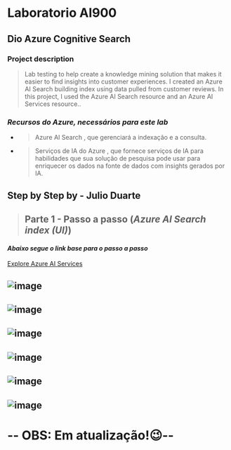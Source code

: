 # Laboratorio AI900 
## Dio Azure Cognitive Search
### Project description
> Lab testing to help create a knowledge mining solution that makes it easier to find insights into customer experiences. I created an Azure AI Search building index using data pulled from customer reviews.
In this project, I used the Azure AI Search resource and an Azure AI Services resource..
### *Recursos do Azure, necessários para este lab*
- > Azure AI Search , que gerenciará a indexação e a consulta.
- > Serviços de IA do Azure , que fornece serviços de IA para habilidades que sua solução de pesquisa pode usar para enriquecer os dados na fonte de dados com insights gerados por IA.
## Step by Step by - Julio Duarte
> ## Parte 1 - Passo a passo (***Azure AI Search index (UI)***)
#### *Abaixo segue o link base para o passo a passo*
[Explore Azure AI Services](https://microsoftlearning.github.io/mslearn-ai-fundamentals/Instructions/Labs/11-ai-search.html)

![image](https://github.com/sezarprog/LabAI900-Dio-Azure-Cognitive-Search-/blob/main/telas/tela1.png?raw=true)
-
![image](https://github.com/sezarprog/LabAI900-Dio-Azure-Cognitive-Search-/blob/main/telas/tela2.png?raw=true)
-
![image](https://github.com/sezarprog/LabAI900-Dio-Azure-Cognitive-Search-/blob/main/telas/tela3.png?raw=true)
-
![image](https://github.com/sezarprog/LabAI900-Dio-Azure-Cognitive-Search-/blob/main/telas/tela4.png?raw=true)
-
![image](https://github.com/sezarprog/LabAI900-Dio-Azure-Cognitive-Search-/blob/main/telas/tela5.png?raw=true)
-
![image](https://github.com/sezarprog/LabAI900-Dio-Azure-Cognitive-Search-/blob/main/telas/tela6.png?raw=true)
-
# -- OBS: Em atualização!😉--

